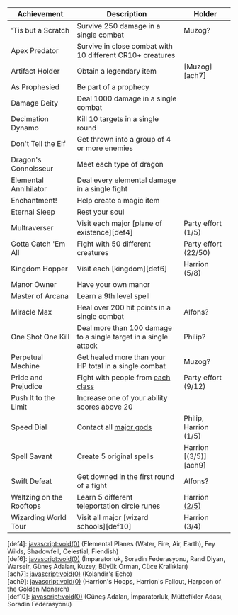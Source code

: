   
| Achievement | Description | Holder |  
| ---- | ---- | ---- |  
| 'Tis but a Scratch | Survive 250 damage in a single combat | Muzog? |  
| Apex Predator | Survive in close combat with 10 different CR10+ creatures |  |  
| Artifact Holder | Obtain a legendary item | [Muzog][ach7] |  
| As Prophesied | Be part of a prophecy |  |  
| Damage Deity | Deal 1000 damage in a single combat |  |  
| Decimation Dynamo | Kill 10 targets in a single round |  |  
| Don't Tell the Elf | Get thrown into a group of 4 or more enemies |  |  
| Dragon's Connoisseur | Meet each type of dragon |  |  
| Elemental Annihilator | Deal every elemental damage in a single fight |  |  
| Enchantment! | Help create a magic item |  |  
| Eternal Sleep | Rest your soul |  |  
| Multraverser | Visit each major [plane of existence][def4] | Party effort (1/5) |  
| Gotta Catch 'Em All | Fight with 50 different creatures | Party effort (22/50) |  
| Kingdom Hopper | Visit each [kingdom][def6] | Harrion (5/8) |  
| Manor Owner | Have your own manor |  |  
| Master of Arcana | Learn a 9th level spell |  |  
| Miracle Max | Heal over 200 hit points in a single combat | Alfons? |  
| One Shot One Kill | Deal more than 100 damage to a single target in a single attack | Philip? |  
| Perpetual Machine | Get healed more than your HP total in a single combat | Muzog? |  
| Pride and Prejudice | Fight with people from [each class][def3] | Party effort (9/12) |  
| Push It to the Limit | Increase one of your ability scores above 20 |  |  
| Speed Dial | Contact all [major gods][def2] | Philip, Harrion (1/5) |  
| Spell Savant | Create 5 original spells | Harrion [(3/5)][ach9] |  
| Swift Defeat | Get downed in the first round of a fight | Alfons? |  
| Waltzing on the Rooftops | Learn 5 different teleportation circle runes | Harrion [(2/5)][ach1] |  
| Wizarding World Tour | Visit all major [wizard schools][def10] | Harrion (3/4) |  
  
[ach1]: <javascript:void(0)> (Warbonter Üniversitesi, Praetor'un Evi)  
[def2]: <javascript:void(0)> (Solsitis, Dragan, Harlaus, Harsus, Keira/Mellora)  
[def3]: <javascript:void(0)> (Barbarian, Bard, Cleric, Druid, Fighter, Monk, Paladin, Ranger, Rogue, Sorcerer, Warlock, Wizard)  
[def4]: <javascript:void(0)> (Elemental Planes (Water, Fire, Air, Earth), Fey Wilds, Shadowfell, Celestial, Fiendish)  
[def6]: <javascript:void(0)> (İmparatorluk, Soradin Federasyonu, Rand Diyarı, Warseir, Güneş Adaları, Kuzey, Büyük Orman, Cüce Krallıkları)  
[ach7]: <javascript:void(0)> (Kolandir's Echo)  
[ach9]: <javascript:void(0)> (Harrion's Hoops, Harrion's Fallout, Harpoon of the Golden Monarch)  
[def10]: <javascript:void(0)> (Güneş Adaları, İmparatorluk, Müttefikler Adası, Soradin Federasyonu)